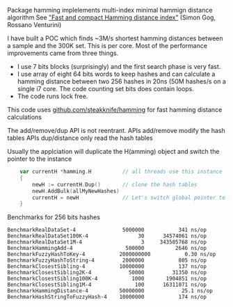 Package hamming implelements multi-index minimal hammign distance algorithm
See ["Fast and compact Hamming distance index"](http://pages.di.unipi.it/rossano/wp-content/uploads/sites/7/2016/05/sigir16b.pdf) (Simon Gog, Rossano Venturini)

I have built a POC which finds ~3M/s shortest hamming distances between a sample and the 300K set. This is per core. Most of the performance improvements came from three things.
* I use 7 bits blocks (surprisingly) and the first search phase is very fast.
* I use array of eight 64 bits words to keep hashes and can calculate a hamming distance between two 256 hashes in 20ns (50M hashes/s on a single i7 core. The code counting set bits does contain loops.
* The code runs lock free.

This code uses [github.com/steakknife/hamming](https://github.com/steakknife/hamming) for fast hamming distance calculations

The add/remove/dup API  is not reentrant.
APIs add/remove modify the hash tables
APIs dup/distance only read the hash tables

Usually the applciation will duplicate the H(amming) object and switch the pointer to the instance

```Go
    var currentH *hamming.H          // all threads use this instance
    {
        newH := currentH.Dup()       // clone the hash tables
        newH.AddBulk(allMyNewHashes)
        currentH = newH              // Let's switch global pointer to the Hamming object
    }
```


Benchmarks for 256 bits hashes 
```
BenchmarkRealDataSet-4             	 5000000	       341 ns/op
BenchmarkRealDataSet100K-4         	      30	  34574061 ns/op
BenchmarkRealDataSet1M-4           	       3	 343505768 ns/op
BenchmarkHammingAdd-4              	  500000	      2646 ns/op
BenchmarkFuzzyHashToKey-4          	2000000000	         0.30 ns/op
BenchmarkFuzzyHashToString-4       	 2000000	       805 ns/op
BenchmarkClosestSibling-4          	10000000	       137 ns/op
BenchmarkClosestSibling2K-4        	   50000	     31350 ns/op
BenchmarkClosestSibling100K-4      	    1000	   1904851 ns/op
BenchmarkClosestSibling1M-4        	     100	  16311071 ns/op
BenchmarkHammingDistance-4         	50000000	        25.1 ns/op
BenchmarkHashStringToFuzzyHash-4   	10000000	       174 ns/op
```